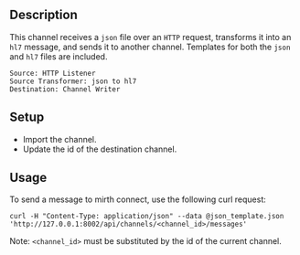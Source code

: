 ## Description
This channel receives a `json` file over an `HTTP` request, transforms it into an `hl7` message, and sends it to another channel. Templates for both the `json` and `hl7` files are included.

    Source: HTTP Listener
    Source Transformer: json to hl7
    Destination: Channel Writer

## Setup
- Import the channel.
- Update the id of the destination channel.

## Usage
To send a message to mirth connect, use the following curl request:

    curl -H "Content-Type: application/json" --data @json_template.json 'http://127.0.0.1:8002/api/channels/<channel_id>/messages'

Note: `<channel_id>` must be substituted by the id of the current channel.




